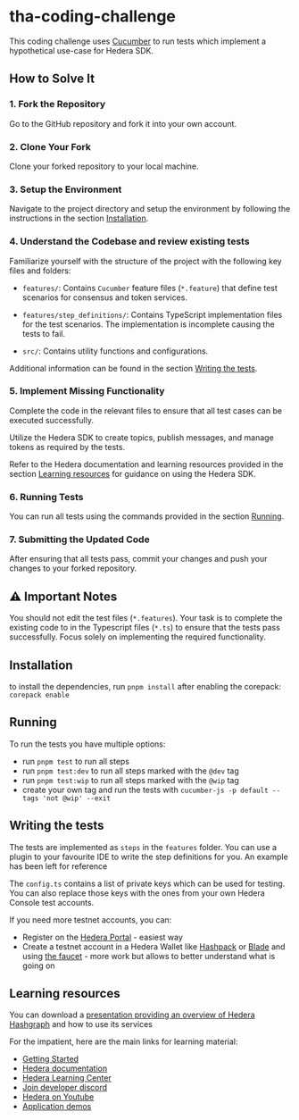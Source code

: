 # tha-coding-challenge

This coding challenge uses [Cucumber](https://cucumber.io/) to run tests which implement a hypothetical use-case for Hedera SDK.

## How to Solve It

### 1. Fork the Repository

Go to the GitHub repository and fork it into your own account.

### 2. Clone Your Fork

Clone your forked repository to your local machine.

### 3. Setup the Environment

Navigate to the project directory and setup the environment by following the instructions in the section [Installation](#installation).

### 4. Understand the Codebase and review existing tests

Familiarize yourself with the structure of the project with the following key files and folders:

- `features/`: Contains `Cucumber` feature files (`*.feature`) that define test scenarios for consensus and token services.

- `features/step_definitions/`: Contains TypeScript implementation files for the test scenarios. The implementation is incomplete causing the tests to fail.

- `src/`: Contains utility functions and configurations.

Additional information can be found in the section [Writing the tests](#writing-the-tests).

### 5. Implement Missing Functionality

Complete the code in the relevant files to ensure that all test cases can be executed successfully.

Utilize the Hedera SDK to create topics, publish messages, and manage tokens as required by the tests.

Refer to the Hedera documentation and learning resources provided in the section [Learning resources](#learning-resources) for guidance on using the Hedera SDK.

### 6. Running Tests

You can run all tests using the commands provided in the section [Running](#running).

### 7. Submitting the Updated Code

After ensuring that all tests pass, commit your changes and push your changes to your forked repository.

## ⚠️ Important Notes

You should not edit the test files (`*.features`). Your task is to complete the existing code to in the Typescript files (`*.ts`) to ensure that the tests pass successfully. Focus solely on implementing the required functionality.

## Installation

to install the dependencies, run `pnpm install` after enabling the corepack: `corepack enable`

## Running

To run the tests you have multiple options:

- run `pnpm test` to run all steps
- run `pnpm test:dev` to run all steps marked with the `@dev` tag
- run `pnpm test:wip` to run all steps marked with the `@wip` tag
- create your own tag and run the tests with `cucumber-js -p default --tags 'not @wip' --exit`

## Writing the tests

The tests are implemented as `steps` in the `features` folder. You can use a plugin to your favourite IDE to write
the step definitions for you. An example has been left for reference

The `config.ts` contains a list of private keys which can be used for testing. You can also replace those keys with
the ones from your own Hedera Console test accounts.

If you need more testnet accounts, you can:

- Register on the [Hedera Portal](https://portal.hedera.com/register) - easiest way
- Create a testnet account in a Hedera Wallet like [Hashpack](https://www.hashpack.app/) or [Blade](https://bladewallet.io/) and using [the faucet](https://portal.hedera.com) - more work but allows to better understand what is going on

## Learning resources

You can download a [presentation providing an overview of Hedera Hashgraph](https://hashgraph.atlassian.net/wiki/external/NTdiYjA4ZDZiMWQxNDAzNjg4NTI3ODgyZjE0YzU1MjY) and how to use its services

For the impatient, here are the main links for learning material:

- [Getting Started](https://hedera.com/get-started)
- [Hedera documentation](https://docs.hedera.com/hedera)
- [Hedera Learning Center](https://hedera.com/learning/what-is-hedera-hashgraph)
- [Join developer discord](https://hedera.com/discord)
- [Hedera on Youtube](https://www.youtube.com/c/HederaHashgraph)
- [Application demos](https://docs.hedera.com/guides/resources/demo-applications)
